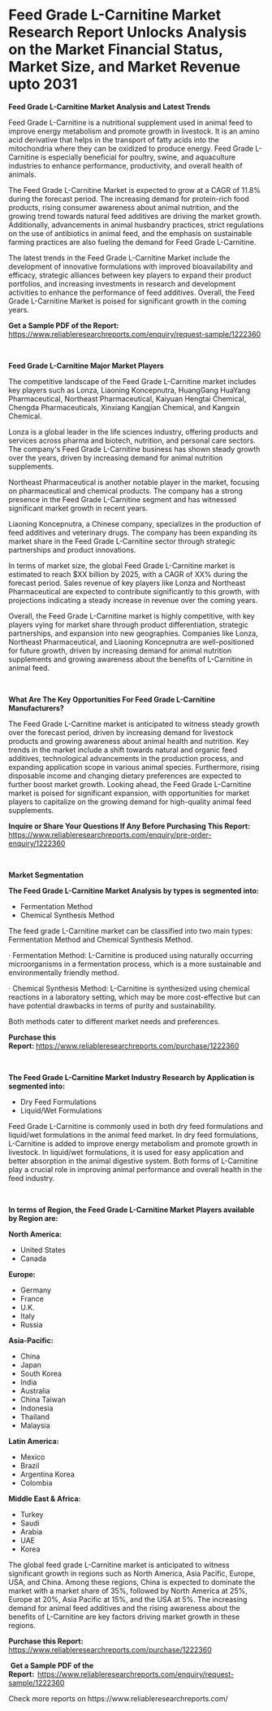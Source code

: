 <p><h1>Feed Grade L-Carnitine Market Research Report Unlocks Analysis on the Market Financial Status, Market Size, and Market Revenue upto 2031</h1></p><p><strong>Feed Grade L-Carnitine Market Analysis and Latest Trends</strong></p>
<p><p>Feed Grade L-Carnitine is a nutritional supplement used in animal feed to improve energy metabolism and promote growth in livestock. It is an amino acid derivative that helps in the transport of fatty acids into the mitochondria where they can be oxidized to produce energy. Feed Grade L-Carnitine is especially beneficial for poultry, swine, and aquaculture industries to enhance performance, productivity, and overall health of animals.</p><p>The Feed Grade L-Carnitine Market is expected to grow at a CAGR of 11.8% during the forecast period. The increasing demand for protein-rich food products, rising consumer awareness about animal nutrition, and the growing trend towards natural feed additives are driving the market growth. Additionally, advancements in animal husbandry practices, strict regulations on the use of antibiotics in animal feed, and the emphasis on sustainable farming practices are also fueling the demand for Feed Grade L-Carnitine.</p><p>The latest trends in the Feed Grade L-Carnitine Market include the development of innovative formulations with improved bioavailability and efficacy, strategic alliances between key players to expand their product portfolios, and increasing investments in research and development activities to enhance the performance of feed additives. Overall, the Feed Grade L-Carnitine Market is poised for significant growth in the coming years.</p></p>
<p><strong>Get a Sample PDF of the Report:&nbsp;</strong> <a href="https://www.reliableresearchreports.com/enquiry/request-sample/1222360">https://www.reliableresearchreports.com/enquiry/request-sample/1222360</a></p>
<p>&nbsp;</p>
<p><strong>Feed Grade L-Carnitine Major Market Players</strong></p>
<p><p>The competitive landscape of the Feed Grade L-Carnitine market includes key players such as Lonza, Liaoning Koncepnutra, HuangGang HuaYang Pharmaceutical, Northeast Pharmaceutical, Kaiyuan Hengtai Chemical, Chengda Pharmaceuticals, Xinxiang Kangjian Chemical, and Kangxin Chemical.</p><p>Lonza is a global leader in the life sciences industry, offering products and services across pharma and biotech, nutrition, and personal care sectors. The company's Feed Grade L-Carnitine business has shown steady growth over the years, driven by increasing demand for animal nutrition supplements.</p><p>Northeast Pharmaceutical is another notable player in the market, focusing on pharmaceutical and chemical products. The company has a strong presence in the Feed Grade L-Carnitine segment and has witnessed significant market growth in recent years.</p><p>Liaoning Koncepnutra, a Chinese company, specializes in the production of feed additives and veterinary drugs. The company has been expanding its market share in the Feed Grade L-Carnitine sector through strategic partnerships and product innovations.</p><p>In terms of market size, the global Feed Grade L-Carnitine market is estimated to reach $XX billion by 2025, with a CAGR of XX% during the forecast period. Sales revenue of key players like Lonza and Northeast Pharmaceutical are expected to contribute significantly to this growth, with projections indicating a steady increase in revenue over the coming years.</p><p>Overall, the Feed Grade L-Carnitine market is highly competitive, with key players vying for market share through product differentiation, strategic partnerships, and expansion into new geographies. Companies like Lonza, Northeast Pharmaceutical, and Liaoning Koncepnutra are well-positioned for future growth, driven by increasing demand for animal nutrition supplements and growing awareness about the benefits of L-Carnitine in animal feed.</p></p>
<p>&nbsp;</p>
<p><strong>What Are The Key Opportunities For Feed Grade L-Carnitine Manufacturers?</strong></p>
<p><p>The Feed Grade L-Carnitine market is anticipated to witness steady growth over the forecast period, driven by increasing demand for livestock products and growing awareness about animal health and nutrition. Key trends in the market include a shift towards natural and organic feed additives, technological advancements in the production process, and expanding application scope in various animal species. Furthermore, rising disposable income and changing dietary preferences are expected to further boost market growth. Looking ahead, the Feed Grade L-Carnitine market is poised for significant expansion, with opportunities for market players to capitalize on the growing demand for high-quality animal feed supplements.</p></p>
<p><strong>Inquire or Share Your Questions If Any Before Purchasing This Report:</strong> <a href="https://www.reliableresearchreports.com/enquiry/pre-order-enquiry/1222360">https://www.reliableresearchreports.com/enquiry/pre-order-enquiry/1222360</a></p>
<p>&nbsp;</p>
<p><strong>Market Segmentation</strong></p>
<p><strong>The Feed Grade L-Carnitine Market Analysis by types is segmented into:</strong></p>
<p><ul><li>Fermentation Method</li><li>Chemical Synthesis Method</li></ul></p>
<p><p>The feed grade L-Carnitine market can be classified into two main types: Fermentation Method and Chemical Synthesis Method. </p><p>· Fermentation Method: L-Carnitine is produced using naturally occurring microorganisms in a fermentation process, which is a more sustainable and environmentally friendly method.</p><p>· Chemical Synthesis Method: L-Carnitine is synthesized using chemical reactions in a laboratory setting, which may be more cost-effective but can have potential drawbacks in terms of purity and sustainability.</p><p>Both methods cater to different market needs and preferences.</p></p>
<p><strong>Purchase this Report:&nbsp;</strong><a href="https://www.reliableresearchreports.com/purchase/1222360">https://www.reliableresearchreports.com/purchase/1222360</a></p>
<p>&nbsp;</p>
<p><strong>The Feed Grade L-Carnitine Market Industry Research by Application is segmented into:</strong></p>
<p><ul><li>Dry Feed Formulations</li><li>Liquid/Wet Formulations</li></ul></p>
<p><p>Feed Grade L-Carnitine is commonly used in both dry feed formulations and liquid/wet formulations in the animal feed market. In dry feed formulations, L-Carnitine is added to improve energy metabolism and promote growth in livestock. In liquid/wet formulations, it is used for easy application and better absorption in the animal digestive system. Both forms of L-Carnitine play a crucial role in improving animal performance and overall health in the feed industry.</p></p>
<p>&nbsp;</p>
<p><strong>In terms of Region, the Feed Grade L-Carnitine Market Players available by Region are:</strong></p>
<p>
    <p> <strong> North America: </strong>
        <ul>
            <li>United States</li>
            <li>Canada</li>
        </ul>
        </p> 
    <p> <strong> Europe: </strong>
        <ul>
            <li>Germany</li>
            <li>France</li>
            <li>U.K.</li>
            <li>Italy</li>
            <li>Russia</li>
        </ul>
        </p> 
    <p> <strong> Asia-Pacific: </strong>
        <ul>
            <li>China</li>
            <li>Japan</li>
            <li>South Korea</li>
            <li>India</li>
            <li>Australia</li>
            <li>China Taiwan</li>
            <li>Indonesia</li>
            <li>Thailand</li>
            <li>Malaysia</li>
        </ul>
        </p> 
    <p> <strong> Latin America: </strong>
        <ul>
            <li>Mexico</li>
            <li>Brazil</li>
            <li>Argentina Korea</li>
            <li>Colombia</li>
        </ul>
        </p> 
    <p> <strong> Middle East & Africa: </strong>
        <ul>
            <li>Turkey</li>
            <li>Saudi</li>
            <li>Arabia</li>
            <li>UAE</li>
            <li>Korea</li>
        </ul>
    </p>
    </p>
<p><p>The global feed grade L-Carnitine market is anticipated to witness significant growth in regions such as North America, Asia Pacific, Europe, USA, and China. Among these regions, China is expected to dominate the market with a market share of 35%, followed by North America at 25%, Europe at 20%, Asia Pacific at 15%, and the USA at 5%. The increasing demand for animal feed additives and the rising awareness about the benefits of L-Carnitine are key factors driving market growth in these regions.</p></p>
<p><strong>Purchase this Report: </strong><a href="https://www.reliableresearchreports.com/purchase/1222360">https://www.reliableresearchreports.com/purchase/1222360</a></p>
<p>&nbsp;<strong>Get a Sample PDF of the Report:&nbsp;&nbsp;</strong><a href="https://www.reliableresearchreports.com/enquiry/request-sample/1222360">https://www.reliableresearchreports.com/enquiry/request-sample/1222360</a></p>
<p><strong></strong></p>
<p>Check more reports on https://www.reliableresearchreports.com/</p>